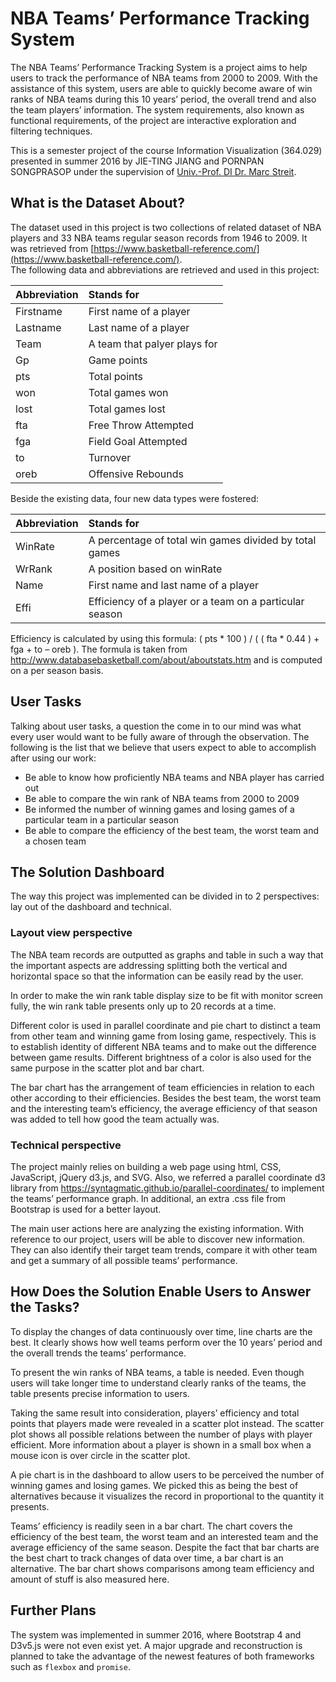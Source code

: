 # NBA Teams’ Performance Tracking System
The NBA Teams’ Performance Tracking System is a project aims to help users to track the performance of NBA teams from 2000 to 2009. With the assistance of this system, users are able to quickly become aware of win ranks of NBA teams during this 10 years’ period, the overall trend and also the team players’ information. The system requirements, also known as functional requirements, of the project are interactive exploration and filtering techniques.  

This is a semester project of the course Information Visualization (364.029) 
presented in summer 2016 by JIE-TING JIANG and PORNPAN SONGPRASOP under the supervision of [Univ.-Prof. DI Dr. Marc Streit](https://www.jku.at/en/institute-of-computer-graphics/about-us/team/marc-streit/).

## What is the Dataset About?
The dataset used in this project is two collections of related dataset of NBA players and 33 NBA teams regular season records from 1946 to 2009. It was retrieved from [https://www.basketball-reference.com/](https://www.basketball-reference.com/).  
The following data and abbreviations are retrieved and used in this project:

Abbreviation| Stands for
------------|:------
Firstname   | First name of a player  
Lastname    | Last name of a player  
Team        | A team that palyer plays for  
Gp          | Game points  
pts         | Total points  
won         | Total games won  
lost        | Total games lost  
fta         | Free Throw Attempted  
fga         | Field Goal Attempted  
to          | Turnover  
oreb        | Offensive Rebounds  

Beside the existing data, four new data types were fostered:  
  
Abbreviation| Stands for  
------------|:------  
WinRate     | A percentage of total win games divided by total games  
WrRank      | A position based on winRate  
Name        | First name and last name of a player  
Effi        | Efficiency of a player or a team on a particular season  
  
Efficiency is calculated by using this formula: ( pts * 100 ) / ( ( fta * 0.44 ) + fga + to – oreb ). The formula is taken from http://www.databasebasketball.com/about/aboutstats.htm and is computed on a per season basis.

## User Tasks
Talking about user tasks, a question the come in to our mind was what every user would want to be fully aware of through the observation. The following is the list that we believe that users expect to able to accomplish after using our work:
 - Be able to know how proficiently NBA teams and NBA player has carried out
 - Be able to compare the win rank of NBA teams from 2000 to 2009
 - Be informed the number of winning games and losing games of a particular team in a particular season
 - Be able to compare the efficiency of the best team, the worst team and a chosen team

## The Solution Dashboard
The way this project was implemented can be divided in to 2 perspectives: lay out of the dashboard and technical.  

### Layout view perspective
The NBA team records are outputted as graphs and table in such a way that the important aspects are addressing splitting both the vertical and horizontal space so that the information can be easily read by the user.  
  
In order to make the win rank table display size to be fit with monitor screen fully, the win rank table presents only up to 20 records at a time.  
  
Different color is used in parallel coordinate and pie chart to distinct a team from other team and winning game from losing game, respectively. This is to establish identity of different NBA teams and to make out the difference between game results. Different brightness of a color is also used for the same purpose in the scatter plot and bar chart.  
  
The bar chart has the arrangement of team efficiencies in relation to each other according to their efficiencies. Besides the best team, the worst team and the interesting team’s efficiency, the average efficiency of that season was added to tell how good the team actually was.  

### Technical perspective
The project mainly relies on building a web page using html, CSS, JavaScript, jQuery d3.js, and SVG. Also, we referred a parallel coordinate d3 library from https://syntagmatic.github.io/parallel-coordinates/ to implement the teams’ performance graph. In additional, an extra .css file from Bootstrap is used for a better layout.  
  
The main user actions here are analyzing the existing information. With reference to our project, users will be able to discover new information. They can also identify their target team trends, compare it with other team and get a summary of all possible teams’ performance.  

## How Does the Solution Enable Users to Answer the Tasks?
To display the changes of data continuously over time, line charts are the best. It clearly shows how well teams perform over the 10 years’ period and the overall trends the teams’ performance.  
  
To present the win ranks of NBA teams, a table is needed. Even though users will take longer time to understand clearly ranks of the teams, the table presents precise information to users.  
  
Taking the same result into consideration, players’ efficiency and total points that players made were revealed in a scatter plot instead. The scatter plot shows all possible relations between the number of plays with player efficient. More information about a player is shown in a small box when a mouse icon is over circle in the scatter plot.  
  
A pie chart is in the dashboard to allow users to be perceived the number of winning games and losing games. We picked this as being the best of alternatives because it visualizes the record in proportional to the quantity it presents.  
  
Teams’ efficiency is readily seen in a bar chart. The chart covers the efficiency of the best team, the worst team and an interested team and the average efficiency of the same season. Despite the fact that bar charts are the best chart to track changes of data over time, a bar chart is an alternative. The bar chart shows comparisons among team efficiency and amount of stuff is also measured here.  

## Further Plans
The system was implemented in summer 2016, where Bootstrap 4 and D3v5.js were not even exist yet. A major upgrade and reconstruction is planned to take the advantage of the newest features of both frameworks such as `flexbox` and `promise`.
